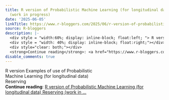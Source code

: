 ```yaml
---
title: R version of Probabilistic Machine Learning (for longitudinal data) Reserving
  (work in progress)
date: '2025-06-05'
linkTitle: https://www.r-bloggers.com/2025/06/r-version-of-probabilistic-machine-learning-for-longitudinal-data-reserving-work-in-progress/
source: R-bloggers
description: |-
  <div style = "width:60%; display: inline-block; float:left; "> R version Examples of use of Probabilistic Machine Learning (for longitudinal data) Reserving</div>
  <div style = "width: 40%; display: inline-block; float:right;"></div>
  <div style="clear: both;"></div>
  <strong>Continue reading</strong>: <a href="https://www.r-bloggers.com/2025/06/r-version-of-probabilistic-machine-learning-for-longitudinal-data-reserving-work-in-progress/">R version of Probabilistic Machine Learning (for longitudinal data) Reserving (work in ...
disable_comments: true
---
```

<div style = "width:60%; display: inline-block; float:left; "> R version Examples of use of Probabilistic Machine Learning (for longitudinal data) Reserving</div>
<div style = "width: 40%; display: inline-block; float:right;"></div>
<div style="clear: both;"></div>
<strong>Continue reading</strong>: <a href="https://www.r-bloggers.com/2025/06/r-version-of-probabilistic-machine-learning-for-longitudinal-data-reserving-work-in-progress/">R version of Probabilistic Machine Learning (for longitudinal data) Reserving (work in ...